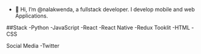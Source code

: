 - 👋 Hi, I’m @nalakwenda, a fullstack developer. I develop mobile and web Applications.

##Stack
-Python
-JavaScript
-React
-React Native
-Redux Tooklit
-HTML
-CSS
 
 Social Media
 -Twitter 


<!---
nalakwenda/nalakwenda is a ✨ special ✨ repository because its `README.md` (this file) appears on your GitHub profile.
You can click the Preview link to take a look at your changes.
--->
